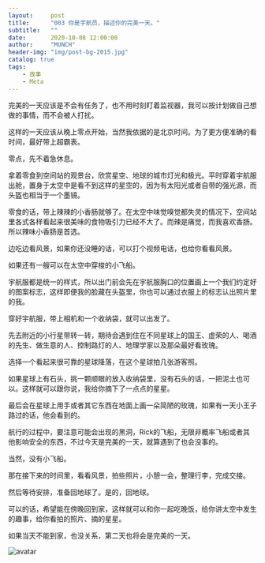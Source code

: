 ```yaml
---
layout:     post
title:      "003 你是宇航员，描述你的完美一天。"
subtitle:   ""
date:       2020-10-08 12:00:00
author:     "MUNCH"
header-img: "img/post-bg-2015.jpg"
catalog: true
tags:
    - 故事
    - Meta
---
```




完美的一天应该是不会有任务了，也不用时刻盯着监视器，我可以按计划做自己想做的事情，而不会被人打扰。



这样的一天应该从晚上零点开始，当然我依据的是北京时间。为了更方便准确的看时间，最好带上超霸表。



零点，先不着急休息。

拿着零食到空间站的观景台，欣赏星空、地球的城市灯光和极光。平时穿着宇航服出舱，置身于太空中是看不到这样的星空的，因为有太阳光或者自带的强光源，而头盔也相当于一个墨镜。

零食的话，带上辣辣的小香肠就够了。在太空中味觉嗅觉都失灵的情况下，空间站里各式各样看起来很美味的食物吸引力已经不大了。而辣是痛觉，而我喜欢香肠。所以辣味小香肠是首选。

边吃边看风景，如果你还没睡的话，可以打个视频电话，也给你看看风景。



如果还有一艘可以在太空中穿梭的小飞船。

宇航服都是统一的样式，所以出门前会先在宇航服胸口的位置画上一个我们约定好的图案标志，这样即便我的脸藏在头盔里，你也可以通过衣服上的标志认出照片里的我。

穿好宇航服，带上相机和一个收纳袋，就可以出发了。

先去附近的小行星带转一转，期待会遇到住在不同星球上的国王、虚荣的人、喝酒的先生、做生意的人、控制路灯的人、地理学家以及那朵最好看玫瑰。

选择一个看起来很可靠的星球降落，在这个星球拍几张游客照。

如果星球上有石头，挑一颗顺眼的放入收纳袋里，没有石头的话，一把泥土也可以。这样就可以跟你说，我给你摘下了一点点的星星。

最后会在星球上用手或者其它东西在地面上画一朵简陋的玫瑰，如果有一天小王子路过的话，他会看到的。

航行的过程中，要注意可能会出现的黑洞，Rick的飞船，无限非概率飞船或者其他影响安全的东西，不过今天是完美的一天，就算遇到了也会没事的。



当然，没有小飞船。

那在接下来的时间里，看看风景，拍些照片，小憩一会，整理行李，完成交接。

然后等待安排，准备回地球了。是的，回地球。

可以的话，希望能在傍晚回到家，这样就可以和你一起吃晚饭，给你讲太空中发生的趣事，给你看拍的照片、摘的星星。



如果当天不能到家，也没关系，第二天也将会是完美的一天。



![avatar](https://cdn.nlark.com/yuque/0/2020/jpeg/759484/1591919616821-2ebaa66b-6980-4427-9bde-ce754f878e08.jpeg?x-oss-process=image%2Fresize%2Cw_325)